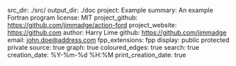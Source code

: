 src_dir: ./src/
output_dir: ./doc
project: Example
summary: An example Fortran program
license: MIT
project_github: https://github.com/jimmadge/action-ford
project_website: https://github.com
author: Harry Lime
github: https://github.com/jimmadge
email: john.doe@address.com
fpp_extensions: fpp
display: public
         protected
         private
source: true
graph: true
coloured_edges: true
search: true
creation_date: %Y-%m-%d %H:%M
print_creation_date: true
